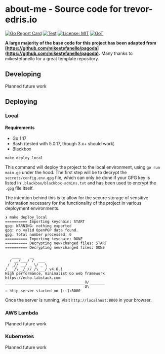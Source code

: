 # about-me - Source code for trevor-edris.io

[![Go Report Card](https://goreportcard.com/badge/github.com/TrevorEdris/about-me)](https://goreportcard.com/report/github.com/TrevorEdris/about-me)
[![Test](https://github.com/TrevorEdris/about-me/actions/workflows/test.yml/badge.svg)](https://github.com/TrevorEdris/about-me/actions/workflows/test.yml)
[![License: MIT](https://img.shields.io/badge/License-MIT-yellow.svg)](https://opensource.org/licenses/MIT)
[![GoT](https://img.shields.io/badge/Made%20with-Go-1f425f.svg)](https://go.dev)

**A large majority of the base code for this project has been adapted from [https://github.com/mikestefanello/pagoda](https://github.com/mikestefanello/pagoda).** Many thanks to mikestefanello for a great template repository.

## Developing

Planned future work

## Deploying

### Local

#### Requirements

* Go 1.17
* Bash (tested with 5.0.17, though 3.x+ should work)
* Blackbox

`make deploy_local`

This command will deploy the project to the local environment, using `go run main.go` under the hood.
The first step will be to decrypt the `secrets/config.env.gpg` file, which can only be done if your GPG
key is listed in `.blackbox/blackbox-admins.txt` and has been used to encrypt the `.gpg` file itself.

The intention behind this is to allow for the secure storage of sensitive information necessary for
the functionality of the project in various deployment environments.

```shell
❯ make deploy_local
========== Importing keychain: START
gpg: WARNING: nothing exported
gpg: no valid OpenPGP data found.
gpg: Total number processed: 0
========== Importing keychain: DONE
========== Decrypting new/changed files: START
========== Decrypting new/changed files: DONE

   ____    __
  / __/___/ /  ___
 / _// __/ _ \/ _ \
/___/\__/_//_/\___/ v4.6.1
High performance, minimalist Go web framework
https://echo.labstack.com
____________________________________O/_______
                                    O\
⇨ http server started on [::]:8000
```

Once the server is running, visit `http://localhost:8000` in your browser.


### AWS Lambda

Planned future work

### Kubernetes

Planned future work
